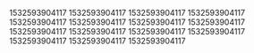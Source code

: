1532593904117
1532593904117
1532593904117
1532593904117
1532593904117
1532593904117
1532593904117
1532593904117
1532593904117
1532593904117
1532593904117
1532593904117
1532593904117
1532593904117
1532593904117